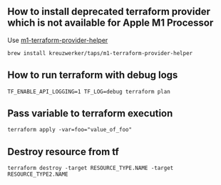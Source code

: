 ## How to install deprecated terraform provider which is not available for Apple M1 Processor
Use [m1-terraform-provider-helper](https://github.com/kreuzwerker/m1-terraform-provider-helper)
```
brew install kreuzwerker/taps/m1-terraform-provider-helper
```

## How to run terraform with debug logs
```
TF_ENABLE_API_LOGGING=1 TF_LOG=debug terraform plan
```

## Pass variable to terraform execution
```
terraform apply -var=foo="value_of_foo"
```

## Destroy resource from tf
```
terraform destroy -target RESOURCE_TYPE.NAME -target RESOURCE_TYPE2.NAME
```

